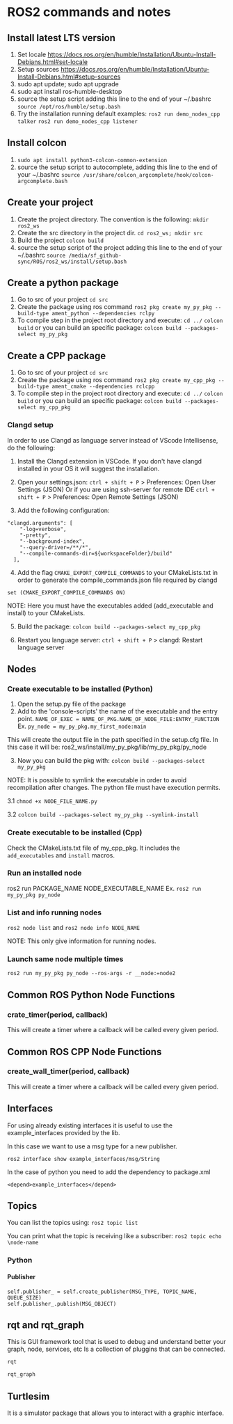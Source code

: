 # ROS2 commands and notes

## Install latest LTS version

1. Set locale <https://docs.ros.org/en/humble/Installation/Ubuntu-Install-Debians.html#set-locale>
2. Setup sources <https://docs.ros.org/en/humble/Installation/Ubuntu-Install-Debians.html#setup-sources>
3. sudo apt update; sudo apt upgrade
4. sudo apt install ros-humble-desktop
5. source the setup script adding this line to the end of your ~/.bashrc  
  `source /opt/ros/humble/setup.bash`
6. Try the installation running default examples:
  `ros2 run demo_nodes_cpp talker`
  `ros2 run demo_nodes_cpp listener`

## Install colcon

1. `sudo apt install python3-colcon-common-extension`
2. source the setup script to autocomplete, adding this line to the end of your ~/.bashrc
  `source /usr/share/colcon_argcomplete/hook/colcon-argcomplete.bash`

## Create your project

1. Create the project directory. The convention is the following:
  `mkdir ros2_ws`
2. Create the src directory in the project dir.
  `cd ros2_ws; mkdir src`
3. Build the project
  `colcon build`
4. source the setup script of the project adding this line to the end of your ~/.bashrc
  `source /media/sf_github-sync/ROS/ros2_ws/install/setup.bash`

## Create a python package

1. Go to src of your project
  `cd src`
2. Create the package using ros command
  `ros2 pkg create my_py_pkg --build-type ament_python --dependencies rclpy`
3. To compile step in the project root directory and execute:
  `cd ../`
  `colcon build`
  or you can build an specific package:
  `colcon build --packages-select my_py_pkg`

## Create a CPP package

1. Go to src of your project
  `cd src`
2. Create the package using ros command
  `ros2 pkg create my_cpp_pkg --build-type ament_cmake --dependencies rclcpp`
3. To compile step in the project root directory and execute:
  `cd ../`
  `colcon build`
  or you can build an specific package:
  `colcon build --packages-select my_cpp_pkg`

### Clangd setup

In order to use Clangd as language server instead of VScode Intellisense, do the following:

1. Install the Clangd extension in VSCode. If you don't have clangd installed in your OS it will
suggest the installation.

2. Open your settings.json: 
  `ctrl + shift + P` > Preferences: Open User Settings (JSON)
  Or if you are using ssh-server for remote IDE
  `ctrl + shift + P` > Preferences: Open Remote Settings (JSON)

3. Add the following configuration:
```
"clangd.arguments": [
    "-log=verbose",
    "-pretty",
    "--background-index",
    "--query-driver=/**/*",
    "--compile-commands-dir=${workspaceFolder}/build"
  ],
```
4. Add the flag `CMAKE_EXPORT_COMPILE_COMMANDS` to your CMakeLists.txt in order to generate the
compile_commands.json file required by clangd
```
set (CMAKE_EXPORT_COMPILE_COMMANDS ON)
```
NOTE: Here you must have the executables added (add_executable and install) to your CMakeLists.

5. Build the package: `colcon build --packages-select my_cpp_pkg`

6. Restart you language server:
`ctrl + shift + P` > clangd: Restart language server

## Nodes

### Create executable to be installed (Python) 

1. Open the setup.py file of the package
2. Add to the 'console-scripts' the name of the executable and the entry point.
  `NAME_OF_EXEC = NAME_OF_PKG.NAME_OF_NODE_FILE:ENTRY_FUNCTION`
  Ex.
  `py_node = my_py_pkg.my_first_node:main`

This will create the output file in the path specified in the setup.cfg file. In this case it will be: 
ros2_ws/install/my_py_pkg/lib/my_py_pkg/py_node

3. Now you can build the pkg with: `colcon build --packages-select my_py_pkg`

NOTE: It is possible to symlink the executable in order to avoid recompilation after changes.
The python file must have execution permits.

  3.1 `chmod +x NODE_FILE_NAME.py`

  3.2 `colcon build --packages-select my_py_pkg --symlink-install`

### Create executable to be installed (Cpp)

Check the CMakeLists.txt file of my_cpp_pkg. It includes the `add_executables` and `install` macros.

### Run an installed node

ros2 run PACKAGE_NAME NODE_EXECUTABLE_NAME
Ex.
`ros2 run my_py_pkg py_node`

### List and info running nodes
`ros2 node list` and `ros2 node info NODE_NAME`

NOTE: This only give information for running nodes.

### Launch same node multiple times

`ros2 run my_py_pkg py_node --ros-args -r __node:=node2`

## Common ROS Python Node Functions

### crate_timer(period, callback)

This will create a timer where a callback will be called every given period.

## Common ROS CPP Node Functions

### create_wall_timer(period, callback)

This will create a timer where a callback will be called every given period.

## Interfaces

For using already existing interfaces it is useful to use the example_interfaces provided by the lib.

In this case we want to use a msg type for a new publisher.
```
ros2 interface show example_interfaces/msg/String 
```

In the case of python you need to add the dependency to package.xml
```
<depend>example_interfaces</depend>
```

## Topics

You can list the topics using:
`ros2 topic list`

You can print what the topic is receiving like a subscriber:
`ros2 topic echo \node-name`

### Python
#### Publisher
```
self.publisher_ = self.create_publisher(MSG_TYPE, TOPIC_NAME, QUEUE_SIZE)
self.publisher_.publish(MSG_OBJECT)
```



## rqt and rqt_graph
This is GUI framework tool that is used to debug and understand better your graph, node, services, etc
Is a collection of pluggins that can be connected.

```bash
rqt
```

```bash
rqt_graph
```

## Turtlesim
It is a simulator package that allows you to interact with a graphic interface.




